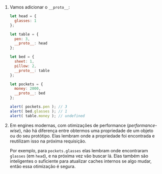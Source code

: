 
1. Vamos adicionar o `__proto__`:

    ```js run
    let head = {
      glasses: 1
    };

    let table = {
      pen: 3,
      __proto__: head
    };

    let bed = {
      sheet: 1,
      pillow: 2,
      __proto__: table
    };

    let pockets = {
      money: 2000,
      __proto__: bed
    };

    alert( pockets.pen ); // 3
    alert( bed.glasses ); // 1
    alert( table.money ); // undefined
    ```

2. Em engines modernas, com otimizações de performance (*performance-wise*), não há diferença entre obtermos uma propriedade de um objeto ou do seu protótipo. Elas lembram onde a propriedade foi encontrada e reutilizam isso na próxima requisição.

    Por exemplo, para `pockets.glasses` elas lembram onde encontraram `glasses` (em `head`), e na próxima vez vão buscar lá. Elas também são inteligentes o suficiente para atualizar caches internos se algo mudar, então essa otimização é segura.
